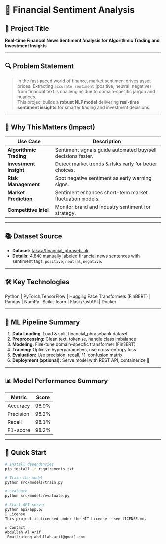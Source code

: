 # 🚀 Financial Sentiment Analysis

## 📌 Project Title

**Real-time Financial News Sentiment Analysis for Algorithmic Trading and Investment Insights**

---

## 🔍 Problem Statement

> In the fast-paced world of finance, market sentiment drives asset prices. Extracting `accurate sentiment` (positive, neutral, negative) from financial text is challenging due to domain-specific jargon and nuances.  
> This project builds a **robust NLP model** delivering **real-time sentiment insights** for smarter trading and investment decisions.

---

## 🌟 Why This Matters (Impact)

| Use Case                | Description                                                  |
| ----------------------- | ------------------------------------------------------------ |
| **Algorithmic Trading** | Sentiment signals guide automated buy/sell decisions faster. |
| **Investment Insight**  | Detect market trends & risks early for better choices.       |
| **Risk Management**     | Spot negative sentiment as early warning signs.              |
| **Market Prediction**   | Sentiment enhances short-term market fluctuation models.     |
| **Competitive Intel**   | Monitor brand and industry sentiment for strategy.           |

---

## 📚 Dataset Source

- **Dataset:** [takala/financial_phrasebank](https://huggingface.co/datasets/takala/financial_phrasebank)  
- **Details:** 4,840 manually labeled financial news sentences with sentiment tags: `positive`, `neutral`, `negative`.

---

## 🛠️ Key Technologies

Python | PyTorch/TensorFlow | Hugging Face Transformers (FinBERT) | Pandas | NumPy | Scikit-learn | Flask/FastAPI | Docker



---

## 🧰 ML Pipeline Summary

1. **Data Loading:** Load & split financial_phrasebank dataset  
2. **Preprocessing:** Clean text, tokenize, handle class imbalance  
3. **Modeling:** Fine-tune domain-specific transformer (FinBERT)  
4. **Training:** Optimize hyperparameters, use cross-entropy loss  
5. **Evaluation:** Use precision, recall, F1, confusion matrix  
6. **Deployment (optional):** Serve model with REST API, containerize 🚀  

---

## 📊 Model Performance Summary

| Metric     | Score  |
|------------|--------|
| Accuracy   | 98.9%  |
| Precision  | 98.2%  |
| Recall     | 98.1%  |
| F1-score   | 98.2%  |

---

## 🚀 Quick Start

```bash
# Install dependencies
pip install -r requirements.txt

# Train the model
python src/models/train.py

# Evaluate
python src/models/evaluate.py

# Start API server
python api/app.py
📄 License
This project is licensed under the MIT License – see LICENSE.md.

✉️ Contact
Abdullah Al Arif
 Email:aieng.abdullah.arif@gmail.com

